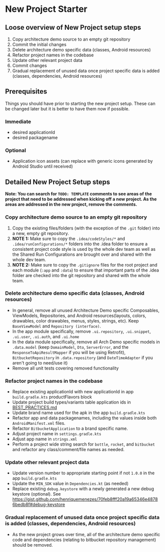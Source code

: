 New Project Starter
===================

## Loose overview of New Project setup steps
1. Copy architecture demo source to an empty git repository
2. Commit the initial changes
3. Delete architecture demo specific data (classes, Android resources)
4. Refactor project names in the codebase
5. Update other relevant project data
6. Commit changes
7. Gradual replacement of unused data once project specific data is added (classes, dependencies, Android resources)

## Prerequisites
Things you should have prior to starting the new project setup. These can be changed later but it is better to have them now if possible.

### Immediate
* desired applicationId
* desired packagename

### Optional
* Application icon assets (can replace with generic icons generated by Android Studio until received)

## Detailed New Project Setup steps
**Note: You can search for `TODO: TEMPLATE` comments to see areas of the project that need to be addressed when kicking off a new project. As the areas are addressed in the new project, remove the comments.**

### Copy architecture demo source to an empty git repository
1. Copy the existing files/folders (with the exception of the `.git` folder) into a new, empty git repository.
2. **NOTE 1:** Make sure to copy the `.idea/codeStyles/*` and `.idea/runConfigurations/*` folders into the .idea folder to ensure a consistent project code style is used by the whole dev team as well as the Shared Run Configurations are brought over and shared with the whole dev team.
3. **NOTE 2:** Make sure to copy the `.gitignore` files for the root project and each module (`:app` and `:data`) to ensure that important parts of the .idea folder are checked into the git repository and shared with the whole team.

### Delete architecture demo specific data (classes, Android resources)
* In general, remove all unused Architecture Demo specific Composables, ViewModels, Repositories, and Android resources(layouts, colors, drawables, color drawables, menus, styles, strings, etc). Keep `BaseViewModel` and `Repository (interface)`.
* In the app module specifically, remove `.ui.repository`, `.ui.snippet`, `.ui.user`, `.ui.auth`, and `.ui.home`
* In the data module specifically, remove all Arch Demo specific models in `.data.model` (keep `DomainModel`, `Dto`, `ServerError`, and the `ResponseToApiResultMapper` if you will be using Retrofit), `BitbucketRepository` in `.data.repository` (and `DateTimeAdapter` if you aren't going to need/use it)
* Remove all unit tests covering removed functionality

### Refactor project names in the codebase
* Replace existing applicationId with new applicationId in app `build.gradle.kts` productFlavors block
* Update project build types/variants table application ids in [BEST_PRACTICES.md](BEST_PRACTICES.md)
* Update brand name used for the apk in the app `build.gradle.kts`
* Refactor app and data packagenames, including the values inside both `AndroidManifest.xml` files.
* Refactor `BitbucketApplication` to a brand specific name.
* Adjust project name in `settings.gradle.kts`
* Adjust app name in `strings.xml`
* Perform a project wide string search for `bottle`, `rocket`, and `bitbucket` and refactor any class/comment/file names as needed.

### Update other relevant project data
* Update version number to appropriate starting point if not `1.0.0` in the app `build.gradle.kts`
* Update the `MIN_SDK` value in `Dependencies.kt` (as needed)
* Replace existing `debug.keystore` with a newly generated a new debug keystore (optional). See https://gist.github.com/henriquemenezes/70feb8fff20a19a65346e48786bedb8f#debug-keystore

### Gradual replacement of unused data once project specific data is added (classes, dependencies, Android resources)
* As the new project grows over time, all of the architecture demo specific code and dependencies (relating to bitbucket repository management) should be removed.